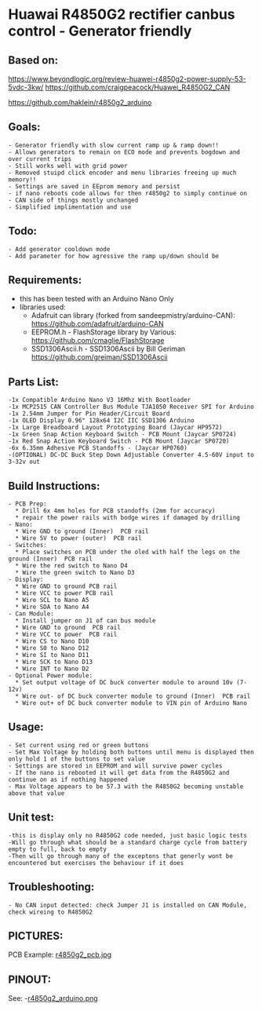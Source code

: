 # Huawai R4850G2 rectifier canbus control - Generator friendly

  ## Based on:

   https://www.beyondlogic.org/review-huawei-r4850g2-power-supply-53-5vdc-3kw/
   https://github.com/craigpeacock/Huawei_R4850G2_CAN

   https://github.com/haklein/r4850g2_arduino

  ## Goals:
    - Generator friendly with slow current ramp up & ramp down!!
    - Allows generators to remain on ECO mode and prevents bogdown and over current trips
    - Still works well with grid power
    - Removed stuipd click encoder and menu libraries freeing up much memory!!
    - Settings are saved in EEprom memory and persist
    - if nano reboots code allows for then r4850g2 to simply continue on
    - CAN side of things mostly unchanged
    - Simplified implimentation and use

  ## Todo:
    - Add generator cooldown mode
    - Add parameter for how agressive the ramp up/down should be
  
  ## Requirements:
   - this has been tested with an Arduino Nano Only
   - libraries used:
      * Adafruit can library (forked from sandeepmistry/arduino-CAN):
        https://github.com/adafruit/arduino-CAN
      * EEPROM.h - FlashStorage library by Various:
        https://github.com/cmaglie/FlashStorage
      * SSD1306Ascii.h - SSD1306Ascii by Bill Geriman
         https://github.com/greiman/SSD1306Ascii
  ## Parts List:
    
    -1x Compatible Arduino Nano V3 16Mhz With Bootloader
    -1x MCP2515 CAN Controller Bus Module TJA1050 Receiver SPI for Arduino
    -1x 2.54mm Jumper for Pin Header/Circuit Board 
    -1x OLED Display 0.96" 128x64 I2C IIC SSD1306 Arduino 
    -1x Large Breadboard Layout Prototyping Board (Jaycar HP9572)
    -1x Green Snap Action Keyboard Switch - PCB Mount (Jaycar SP0724)
    -1x Red Snap Action Keyboard Switch - PCB Mount (Jaycar SP0720)
    -6x 6.35mm Adhesive PCB Standoffs - (Jaycar HP0760)
    -(OPTIONAL) DC-DC Buck Step Down Adjustable Converter 4.5-60V input to 3-32v out

  ## Build Instructions:
    - PCB Prep:
      * Drill 6x 4mm holes for PCB standoffs (2mm for accuracy)
      * repair the power rails with bodge wires if damaged by drilling
    - Nano:
      * Wire GND to ground (Inner)  PCB rail 
      * Wire 5V to power (outer)  PCB rail
    - Switches:
      * Place switches on PCB under the oled with half the legs on the ground (Inner)  PCB rail
      * Wire the red switch to Nano D4
      * Wire the green switch to Nano D3
    - Display:
      * Wire GND to ground PCB rail
      * Wire VCC to power PCB rail
      * Wire SCL to Nano A5
      * Wire SDA to Nano A4
    - Can Module:
      * Install jumper on J1 of can bus module
      * Wire GND to ground  PCB rail
      * Wire VCC to power  PCB rail
      * Wire CS to Nano D10
      * Wire S0 to Nano D12
      * Wire SI to Nano D11
      * Wire SCK to Nano D13
      * Wire INT to Nano D2
    - Optional Power module:
      * Set output voltage of DC buck converter module to around 10v (7-12v)
      * Wire out- of DC buck converter module to ground (Inner)  PCB rail
      * Wire out+ of DC buck converter module to VIN pin of Arduino Nano 


  ## Usage:
    - Set current using red or green buttons
    - Set Max Voltage by holding both buttons until menu is displayed then only hold 1 of the buttons to set value
    - Settings are stored in EEPROM and will survive power cycles
    - If the nano is rebooted it will get data from the R4850G2 and continue on as if nothing happened
    - Max Voltage appears to be 57.3 with the R4850G2 becoming unstable above that value

  ## Unit test:
    -this is display only no R4850G2 code needed, just basic logic tests
    -Will go through what should be a standard charge cycle from battery empty to full, back to empty
    -Then will go through many of the exceptons that generly wont be encountered but exercises the behaviour if it does
      

   ## Troubleshooting:
    - No CAN input detected: check Jumper J1 is installed on CAN Module, check wireing to R4850G2

      
  ## PICTURES:
  PCB Example:
    [r4850g2_pcb.jpg](https://github.com/bbobkins/r4850g2_arduino/blob/main/r4850g2_pcb.jpg)


  ## PINOUT:
  See:
  -[r4850g2_arduino.png](https://github.com/bbobkins/r4850g2_arduino/blob/main/r4850g2_arduino.png)
